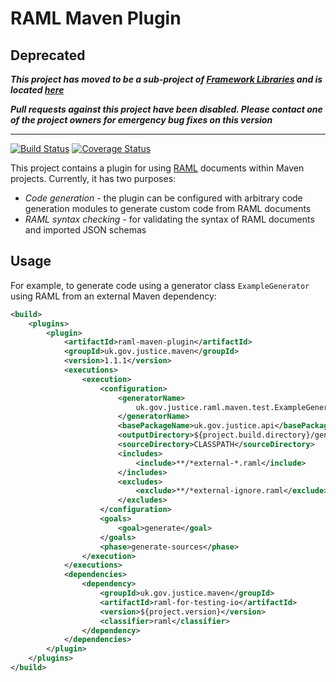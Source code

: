 # RAML Maven Plugin

## Deprecated

_**This project has moved to be a sub-project of [Framework Libraries](https://github.com/CJSCommonPlatform/framework-libraries) and is located [here](https://github.com/CJSCommonPlatform/framework-libraries/blob/master/raml-maven/README.md)**_

_**Pull requests against this project have been disabled. Please contact one of the project owners for emergency bug fixes on this version**_

---


[![Build Status](https://travis-ci.org/CJSCommonPlatform/raml-maven.svg?branch=master)](https://travis-ci.org/CJSCommonPlatform/raml-maven) 
[![Coverage Status](https://coveralls.io/repos/github/CJSCommonPlatform/raml-maven/badge.svg?branch=master)](https://coveralls.io/github/CJSCommonPlatform/raml-maven?branch=master)

This project contains a plugin for using [RAML](http://raml.org/) documents within Maven projects.
Currently, it has two purposes:

- _Code generation_ - the plugin can be configured with arbitrary code generation modules to generate custom code from RAML documents
- _RAML syntax checking_ - for validating the syntax of RAML documents and imported JSON schemas

## Usage

For example, to generate code using a generator class `ExampleGenerator` using RAML from an external
Maven dependency:

```xml
<build>
    <plugins>
        <plugin>
            <artifactId>raml-maven-plugin</artifactId>
            <groupId>uk.gov.justice.maven</groupId>
            <version>1.1.1</version>
            <executions>
                <execution>
                    <configuration>
                        <generatorName>
                            uk.gov.justice.raml.maven.test.ExampleGenerator
                        </generatorName>
                        <basePackageName>uk.gov.justice.api</basePackageName>
                        <outputDirectory>${project.build.directory}/generated-sources</outputDirectory>
                        <sourceDirectory>CLASSPATH</sourceDirectory>
                        <includes>
                            <include>**/*external-*.raml</include>
                        </includes>
                        <excludes>
                            <exclude>**/*external-ignore.raml</exclude>
                        </excludes>
                    </configuration>
                    <goals>
                        <goal>generate</goal>
                    </goals>
                    <phase>generate-sources</phase>
                </execution>
            </executions>
            <dependencies>
                <dependency>
                    <groupId>uk.gov.justice.maven</groupId>
                    <artifactId>raml-for-testing-io</artifactId>
                    <version>${project.version}</version>
                    <classifier>raml</classifier>
                </dependency>
            </dependencies>
        </plugin>
    </plugins>
</build>
```
